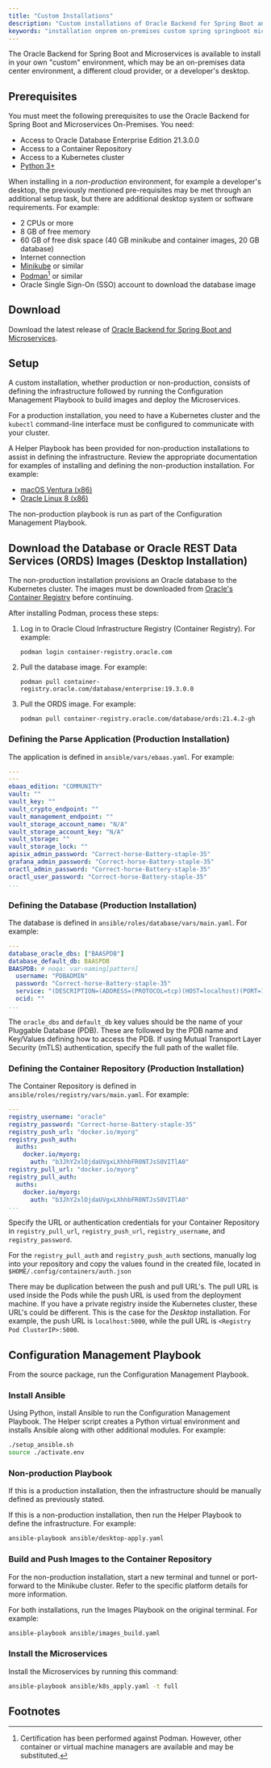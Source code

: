 ```yaml
---
title: "Custom Installations"
description: "Custom installations of Oracle Backend for Spring Boot and Microservices"
keywords: "installation onprem on-premises custom spring springboot microservices development oracle backend"
---
```


The Oracle Backend for Spring Boot and Microservices is available to install in your own "custom" environment, which may be an on-premises data center environment, a different cloud provider, or a developer's desktop.

## Prerequisites

You must meet the following prerequisites to use the Oracle Backend for Spring Boot and Microservices On-Premises. You need:

* Access to Oracle Database Enterprise Edition 21.3.0.0
* Access to a Container Repository
* Access to a Kubernetes cluster
* [Python 3+](https://www.python.org/)

When installing in a _non-production_ environment, for example a developer's desktop, the previously mentioned pre-requisites may be met through an additional setup task, but there are additional desktop system or software requirements. For example:

* 2 CPUs or more
* 8 GB of free memory
* 60 GB of free disk space (40 GB minikube and container images, 20 GB database)
* Internet connection
* [Minikube](https://minikube.sigs.k8s.io/docs/start/) or similar
* [Podman](https://podman.io/getting-started/)[^1] or similar
* Oracle Single Sign-On (SSO) account to download the database image

## Download

Download the latest release of [Oracle Backend for Spring Boot and Microservices](https://github.com/oracle/microservices-datadriven/releases/download/OBAAS-1.1.1/onprem-ebaas_latest.zip).

## Setup

A custom installation, whether production or non-production, consists of defining the infrastructure followed by running the Configuration
Management Playbook to build images and deploy the Microservices.

For a production installation, you need to have a Kubernetes cluster and the `kubectl` command-line interface must be configured to
communicate with your cluster.

A Helper Playbook has been provided for non-production installations to assist in defining the infrastructure.  Review the
appropriate documentation for examples of installing and defining the non-production installation. For example:

* [macOS Ventura (x86)](macos_ventura/_index.md)
* [Oracle Linux 8 (x86)](ol8/_index.md)

The non-production playbook is run as part of the Configuration Management Playbook.

## Download the Database or Oracle REST Data Services (ORDS) Images (Desktop Installation)

The non-production installation provisions an Oracle database to the Kubernetes cluster. The images must be downloaded
from [Oracle's Container Registry](https://container-registry.oracle.com/) before continuing.

After installing Podman, process these steps:

1. Log in to Oracle Cloud Infrastructure Registry (Container Registry). For example:

   `podman login container-registry.oracle.com`

2. Pull the database image. For example:

   `podman pull container-registry.oracle.com/database/enterprise:19.3.0.0`

3. Pull the ORDS image. For example:

   `podman pull container-registry.oracle.com/database/ords:21.4.2-gh`

### Defining the Parse Application (Production Installation)

The application is defined in `ansible/vars/ebaas.yaml`. For example:

```yaml
---
---
ebaas_edition: "COMMUNITY"
vault: ""
vault_key: ""
vault_crypto_endpoint: ""
vault_management_endpoint: ""
vault_storage_account_name: "N/A"
vault_storage_account_key: "N/A"
vault_storage: ""
vault_storage_lock: ""
apisix_admin_password: "Correct-horse-Battery-staple-35"
grafana_admin_password: "Correct-horse-Battery-staple-35"
oractl_admin_password: "Correct-horse-Battery-staple-35"
oractl_user_password: "Correct-horse-Battery-staple-35"
...
```

### Defining the Database (Production Installation)

The database is defined in `ansible/roles/database/vars/main.yaml`. For example:

```yaml
---
database_oracle_dbs: ["BAASPDB"]
database_default_db: BAASPDB
BAASPDB: # noqa: var-naming[pattern]
  username: "PDBADMIN"
  password: "Correct-horse-Battery-staple-35"
  service: "(DESCRIPTION=(ADDRESS=(PROTOCOL=tcp)(HOST=localhost)(PORT=1521))(CONNECT_DATA=(SERVICE_NAME=BAASPDB)))"
  ocid: ""
...
```

The `oracle_dbs` and `default_db` key values should be the name of your Pluggable Database (PDB). These are followed by the PDB
name and Key/Values defining how to access the PDB. If using Mutual Transport Layer Security (mTLS) authentication, specify the
full path of the wallet file.

### Defining the Container Repository (Production Installation)

The Container Repository is defined in `ansible/roles/registry/vars/main.yaml`. For example:

```yaml
---
registry_username: "oracle"
registry_password: "Correct-horse-Battery-staple-35"
registry_push_url: "docker.io/myorg"
registry_push_auth:
  auths:
    docker.io/myorg:
      auth: "b3JhY2xlOjdaUVgxLXhhbFR0NTJsS0VITlA0"
registry_pull_url: "docker.io/myorg"
registry_pull_auth:
  auths:
    docker.io/myorg:
      auth: "b3JhY2xlOjdaUVgxLXhhbFR0NTJsS0VITlA0"
...
```

Specify the URL or authentication credentials for your Container Repository in `registry_pull_url`, `registry_push_url`, `registry_username`, and `registry_password`.

For the `registry_pull_auth` and `registry_push_auth` sections, manually log into your repository and copy the values found in the created file, located in `$HOME/.config/containers/auth.json`

There may be duplication between the push and pull URL's. The pull URL is used inside the Pods while the push URL is used from the
deployment machine. If you have a private registry inside the Kubernetes cluster, these URL's could be different. This is the case for
the _Desktop_ installation. For example, the push URL is `localhost:5000`, while the pull URL is `<Registry Pod ClusterIP>:5000`.

## Configuration Management Playbook

From the source package, run the Configuration Management Playbook.

### Install Ansible

Using Python, install Ansible to run the Configuration Management Playbook.  The Helper script creates a Python virtual environment
and installs Ansible along with other additional modules. For example:

```bash
./setup_ansible.sh
source ./activate.env
```

### Non-production Playbook

If this is a production installation, then the infrastructure should be manually defined as previously stated.

If this is a non-production installation, then run the Helper Playbook to define the infrastructure. For example:

```bash
ansible-playbook ansible/desktop-apply.yaml
```

### Build and Push Images to the Container Repository

For the non-production installation, start a new terminal and tunnel or port-forward to the Minikube cluster.  Refer to the specific platform
details for more information.

For both installations, run the Images Playbook on the original terminal. For example:

```bash
ansible-playbook ansible/images_build.yaml
```

### Install the Microservices

Install the Microservices by running this command:

```bash
ansible-playbook ansible/k8s_apply.yaml -t full
```

## Footnotes

[^1]: Certification has been performed against Podman. However, other container or virtual machine managers are available and may be
substituted.
